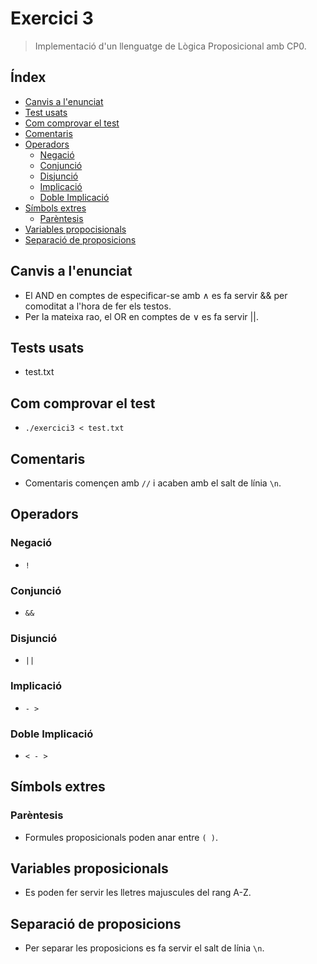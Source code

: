 # Exercici 3
> Implementació d'un llenguatge de Lògica Proposicional amb CP0.

## Índex
* [Canvis a l'enunciat](#canvis-a-lenunciat)
* [Test usats](#tests-usats)
* [Com comprovar el test](#com-comprovar-el-test)
* [Comentaris](#comentaris)
* [Operadors](#operadors)
  * [Negació](#negació)
  * [Conjunció](#conjunció)
  * [Disjunció](#disjunció)
  * [Implicació](#implicació)
  * [Doble Implicació](#doble-implicació)
* [Símbols extres](#símbols-extres)
  * [Parèntesis](#parèntesis)
* [Variables propocisionals](#variables-proposicionals)
* [Separació de proposicions](#separació-de-proposicions)

## Canvis a l'enunciat
- El AND en comptes de especificar-se amb ∧ es fa servir && per comoditat a l'hora de fer els testos.
- Per la mateixa rao, el OR en comptes de ∨ es fa servir ||.

## Tests usats
- test.txt

## Com comprovar el test
- `./exercici3 < test.txt`

## Comentaris
- Comentaris començen amb `//` i acaben amb el salt de línia `\n`.

## Operadors
### Negació
- `!`
### Conjunció
- `&&`
### Disjunció
- `||`
### Implicació
- `- >`
### Doble Implicació
- `< - >`

## Símbols extres
### Parèntesis
- Formules proposicionals poden anar entre `( )`.

## Variables proposicionals
- Es poden fer servir les lletres majuscules del rang A-Z.

## Separació de proposicions
- Per separar les proposicions es fa servir el salt de línia `\n`.
